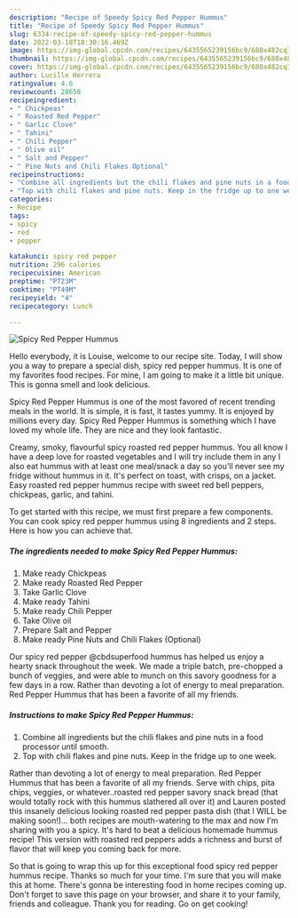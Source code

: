```yaml
---
description: "Recipe of Speedy Spicy Red Pepper Hummus"
title: "Recipe of Speedy Spicy Red Pepper Hummus"
slug: 6334-recipe-of-speedy-spicy-red-pepper-hummus
date: 2022-03-18T18:30:16.469Z
image: https://img-global.cpcdn.com/recipes/6435565239156bc9/680x482cq70/spicy-red-pepper-hummus-recipe-main-photo.jpg
thumbnail: https://img-global.cpcdn.com/recipes/6435565239156bc9/680x482cq70/spicy-red-pepper-hummus-recipe-main-photo.jpg
cover: https://img-global.cpcdn.com/recipes/6435565239156bc9/680x482cq70/spicy-red-pepper-hummus-recipe-main-photo.jpg
author: Lucille Herrera
ratingvalue: 4.6
reviewcount: 28658
recipeingredient:
- " Chickpeas"
- " Roasted Red Pepper"
- " Garlic Clove"
- " Tahini"
- " Chili Pepper"
- " Olive oil"
- " Salt and Pepper"
- " Pine Nuts and Chili Flakes Optional"
recipeinstructions:
- "Combine all ingredients but the chili flakes and pine nuts in a food processor until smooth."
- "Top with chili flakes and pine nuts. Keep in the fridge up to one week."
categories:
- Recipe
tags:
- spicy
- red
- pepper

katakunci: spicy red pepper 
nutrition: 296 calories
recipecuisine: American
preptime: "PT23M"
cooktime: "PT49M"
recipeyield: "4"
recipecategory: Lunch

---
```



![Spicy Red Pepper Hummus](https://img-global.cpcdn.com/recipes/6435565239156bc9/680x482cq70/spicy-red-pepper-hummus-recipe-main-photo.jpg)

Hello everybody, it is Louise, welcome to our recipe site. Today, I will show you a way to prepare a special dish, spicy red pepper hummus. It is one of my favorites food recipes. For mine, I am going to make it a little bit unique. This is gonna smell and look delicious.

Spicy Red Pepper Hummus is one of the most favored of recent trending meals in the world. It is simple, it is fast, it tastes yummy. It is enjoyed by millions every day. Spicy Red Pepper Hummus is something which I have loved my whole life. They are nice and they look fantastic.

Creamy, smoky, flavourful spicy roasted red pepper hummus. You all know I have a deep love for roasted vegetables and I will try include them in any I also eat hummus with at least one meal/snack a day so you&#39;ll never see my fridge without hummus in it. It&#39;s perfect on toast, with crisps, on a jacket. Easy roasted red pepper hummus recipe with sweet red bell peppers, chickpeas, garlic, and tahini.


To get started with this recipe, we must first prepare a few components. You can cook spicy red pepper hummus using 8 ingredients and 2 steps. Here is how you can achieve that.

<!--inarticleads1-->

##### The ingredients needed to make Spicy Red Pepper Hummus:

1. Make ready  Chickpeas
1. Make ready  Roasted Red Pepper
1. Take  Garlic Clove
1. Make ready  Tahini
1. Make ready  Chili Pepper
1. Take  Olive oil
1. Prepare  Salt and Pepper
1. Make ready  Pine Nuts and Chili Flakes (Optional)


Our spicy red pepper @cbdsuperfood hummus has helped us enjoy a hearty snack throughout the week. We made a triple batch, pre-chopped a bunch of veggies, and were able to munch on this savory goodness for a few days in a row. Rather than devoting a lot of energy to meal preparation. Red Pepper Hummus that has been a favorite of all my friends. 

<!--inarticleads2-->

##### Instructions to make Spicy Red Pepper Hummus:

1. Combine all ingredients but the chili flakes and pine nuts in a food processor until smooth.
1. Top with chili flakes and pine nuts. Keep in the fridge up to one week.


Rather than devoting a lot of energy to meal preparation. Red Pepper Hummus that has been a favorite of all my friends. Serve with chips, pita chips, veggies, or whatever..roasted red pepper savory snack bread (that would totally rock with this hummus slathered all over it) and Lauren posted this insanely delicious looking roasted red pepper pasta dish (that I WILL be making soon!)… both recipes are mouth-watering to the max and now I&#39;m sharing with you a spicy. It&#39;s hard to beat a delicious homemade hummus recipe! This version with roasted red peppers adds a richness and burst of flavor that will keep you coming back for more. 

So that is going to wrap this up for this exceptional food spicy red pepper hummus recipe. Thanks so much for your time. I'm sure that you will make this at home. There's gonna be interesting food in home recipes coming up. Don't forget to save this page on your browser, and share it to your family, friends and colleague. Thank you for reading. Go on get cooking!
